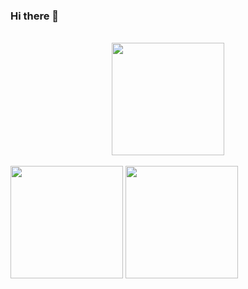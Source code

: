 ### Hi there 👋

<br />
 <div align="center">
  <img
    height="180em"
    src="https://cr-ss-service.azurewebsites.net/api/ScreenShot?widget=summary&username=ralphg6"
  />
</div>

<br />
<div>
  <img height="180em" src="https://github-readme-stats.vercel.app/api?username=ralphg6&show_icons=true&theme=dark" />
  <img height="180em" src="https://github-readme-stats.vercel.app/api/top-langs/?username=ralphg6&layout=compact&theme=dark" />
</div>

<br/>
<!--
**ralphg6/ralphg6** is a ✨ _special_ ✨ repository because its `README.md` (this file) appears on your GitHub profile.

Here are some ideas to get you started:

- 🔭 I’m currently working on ...
- 🌱 I’m currently learning ...
- 👯 I’m looking to collaborate on ...
- 🤔 I’m looking for help with ...
- 💬 Ask me about ...
- 📫 How to reach me: ...
- 😄 Pronouns: ...
- ⚡ Fun fact: ...
-->
